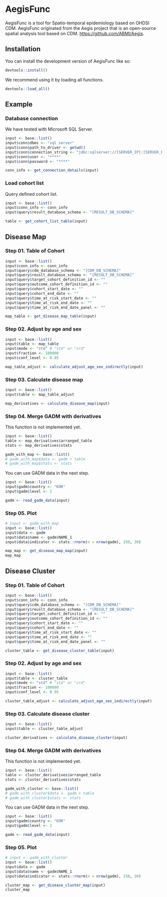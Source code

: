 
<!-- README.md is generated from README.Rmd. Please edit that file -->

# AegisFunc

<!-- badges: start -->
<!-- badges: end -->

AegisFunc is a tool for Spatio-temporal epidemiology based on OHDSI CDM.
AegisFunc originated from the Aegis project that is an open-source
spatial analysis tool based on CDM. <https://github.com/ABMI/Aegis>.

## Installation

You can install the development version of AegisFunc like so:

``` r
devtools::install()
```

We recommend using it by loading all functions.

``` r
devtools::load_all()
```

## Example

### Database connection

We have tested with Microsoft SQL Server.

``` r
input <- base::list()
input$conn$dbms <- "sql server"
input$conn$path_to_driver <- getwd()
input$conn$connection_string <- "jdbc:sqlserver://[SERVER_IP]:[SERVER_PORT];databaseName=[CDM_DB_NAME]"
input$conn$user <- "****"
input$conn$password <- "****"

conn_info <- get_connection_details(input)
```

### Load cohort list

Query defined cohort list.

``` r
input <- base::list()
input$conn_info <- conn_info
input$query$result_database_schema <- "[RESULT_DB_SCHEMA]"

table <- get_cohort_list_table(input)
```

## Disease Map

### Step 01. Table of Cohort

``` r
input <- base::list()
input$conn_info <- conn_info
input$query$cdm_database_schema <- "[CDM_DB_SCHEMA]"
input$query$reuslt_database_schema <- "[RESULT_DB_SCHEMA]"
input$query$target_cohort_definition_id <- ""
input$query$outcome_cohort_definition_id <- ""
input$query$cohort_start_date <- ""
input$query$cohort_end_date <- ""
input$query$time_at_risk_start_date <- ""
input$query$time_at_risk_end_date <- ""
input$query$time_at_risk_end_date_panel <- ""

map_table <- get_disease_map_table(input)
```

### Step 02. Adjust by age and sex

``` r
input <- base::list()
input$table <- map_table
input$mode <- "std" # "std" or "crd"
input$fraction <- 100000
input$conf_level <- 0.95

map_table_adjust <- calculate_adjust_age_sex_indirectly(input)
```

### Step 03. Calculate disease map

``` r
input <- base::list()
input$table <- map_table_adjust

map_derivatives <- calculate_disease_map(input)
```

### Step 04. Merge GADM with derivatives

This function is not implemented yet.

``` r
input <- base::list()
table <- map_derivatives$arranged_table
stats <- map_derivatives$stats

gadm_with_map <- base::list()
# gadm_with_map$data <- gadm + table
# gadm_with_map$stats <- stats
```

You can use GADM data in the next step.

``` r
input <- base::list()
input$gadm$country <- "KOR"
input$gadm$level <- 2

gadm <- read_gadm_data(input)
```

### Step 05. Plot

``` r
# input <- gadm_with_map
input <- base::list()
input$data <- gadm
input$data$name <- gadm$NAME_1
input$data$indicator <- stats::rnorm(n = nrow(gadm), 150, 30)

map_map <- get_disease_map_map(input)
map_map
```

## Disease Cluster

### Step 01. Table of Cohort

``` r
input <- base::list()
input$conn_info <- conn_info
input$query$cdm_database_schema <- "[CDM_DB_SCHEMA]"
input$query$reuslt_database_schema <- "[RESULT_DB_SCHEMA]"
input$query$target_cohort_definition_id <- ""
input$query$outcome_cohort_definition_id <- ""
input$query$cohort_start_date <- ""
input$query$cohort_end_date <- ""
input$query$time_at_risk_start_date <- ""
input$query$time_at_risk_end_date <- ""
input$query$time_at_risk_end_date_panel <- ""

cluster_table <- get_disease_cluster_table(input)
```

### Step 02. Adjust by age and sex

``` r
input <- base::list()
input$table <- cluster_table
input$mode <- "std" # "std" or "crd"
input$fraction <- 100000
input$conf_level <- 0.95

cluster_table_adjust <- calculate_adjust_age_sex_indirectly(input)
```

### Step 03. Calculate disease cluster

``` r
input <- base::list()
input$table <- cluster_table_adjust

cluster_derivatives <- calculate_disease_cluster(input)
```

### Step 04. Merge GADM with derivatives

This function is not implemented yet.

``` r
input <- base::list()
table <- cluster_derivatives$arranged_table
stats <- cluster_derivatives$stats

gadm_with_cluster <- base::list()
# gadm_with_cluster$data <- gadm + table
# gadm_with_cluster$stats <- stats
```

You can use GADM data in the next step.

``` r
input <- base::list()
input$gadm$country <- "KOR"
input$gadm$level <- 2

gadm <- read_gadm_data(input)
```

### Step 05. Plot

``` r
# input <- gadm_with_cluster
input <- base::list()
input$data <- gadm
input$data$name <- gadm$NAME_1
input$data$indicator <- stats::rnorm(n = nrow(gadm), 150, 30)

cluster_map <- get_disease_cluster_map(input)
cluster_map
```
